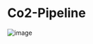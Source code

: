 # Co2-Pipeline
![image](https://github.com/user-attachments/assets/f2068990-e3db-4cfe-8ba8-42fdc86d967a)
